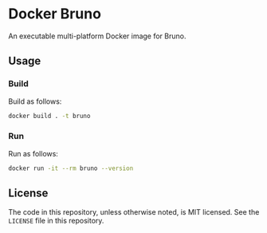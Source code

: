 # Docker Bruno

An executable multi-platform Docker image for Bruno.

## Usage

### Build

Build as follows:

```bash
docker build . -t bruno
```

### Run

Run as follows:

```bash
docker run -it --rm bruno --version
```

## License

The code in this repository, unless otherwise noted, is MIT licensed. See the `LICENSE` file in this repository.
